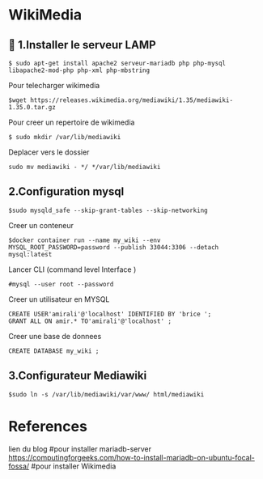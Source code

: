 # WikiMedia

:bookmark: 1.Installer le serveur LAMP
---------------------------------------
```
$ sudo apt-get install apache2 serveur-mariadb php php-mysql libapache2-mod-php php-xml php-mbstring
```
Pour telecharger wikimedia 
```
$wget https://releases.wikimedia.org/mediawiki/1.35/mediawiki-1.35.0.tar.gz
```
Pour creer un repertoire de wikimedia 
```
$ sudo mkdir /var/lib/mediawiki
```
Deplacer vers le dossier 
```
sudo mv mediawiki - */ */var/lib/mediawiki
```
2.Configuration mysql
----------------------
```
$sudo mysqld_safe --skip-grant-tables --skip-networking
```
Creer un conteneur

```
$docker container run --name my_wiki --env MYSQL_ROOT_PASSWORD=password --publish 33044:3306 --detach mysql:latest
```
Lancer CLI (command level Interface )
```
#mysql --user root --password 
```
Creer un utilisateur en MYSQL
```
CREATE USER'amirali'@'localhost' IDENTIFIED BY 'brice ';
GRANT ALL ON amir.* TO'amirali'@'localhost' ;
```
Creer une base de donnees 
```
CREATE DATABASE my_wiki ;
```
3.Configurateur Mediawiki
-------------------------
```
$sudo ln -s /var/lib/mediawiki/var/www/ html/mediawiki
```

# References

lien du blog
#pour installer mariadb-server
https://computingforgeeks.com/how-to-install-mariadb-on-ubuntu-focal-fossa/
#pour installer Wikimedia 
